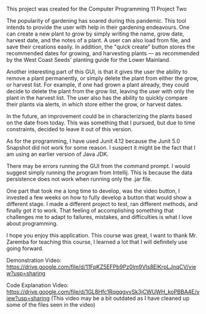 This project was created for the Computer Programming 11 Project Two

The popularity of gardening has soared during this pandemic. 
This tool intends to provide the user with help in their gardening endeavours.
One can create a new plant to grow by simply writing the name, grow date, harvest date, and the notes of a plant.
A user can also load from file, and save their creations easily.
In addition, the "quick create" button stores the recommended dates for growing, and harvesting plants — as
recommended by the West Coast Seeds' planting guide for the Lower Mainland.

Another interesting part of this GUI, is that it gives the user the ability to remove a plant permanently, or simply delete the plant from
either the grow, or harvest list.
For example, if one had grown a plant already, they could decide to delete the plant from the grow list, leaving
the user with only the plant in the harvest list.
The user also has the ability to quickly compare their plants via alerts, in which store either the grow, or harvest dates.

In the future, an improvement could be in characterizing the plants based on the date from today.
This was something that I pursued, but due to time constraints, decided to leave it out of this version.

As for the programming,
I have used Junit 4.12 because the Junit 5.0 Snapshot did not work for some reason.
I suspect it might be the fact that I am using an earlier version of Java JDK.
    
There may be errors running the GUI from the command prompt. I would suggest simply running the program from Intellij.
This is because the data persistence does not work when running only the .jar file. 

One part that took me a long time to develop, was the video button, I invested a few weeks on how to fully develop a
button that would show a different stage. I made a different project to test, ran different methods, and finally got it to work.
That feeling of accomplishing something that challenges me to adapt to failures, mistakes, and difficulties is what I
love about programming.

I hope you enjoy this application. This course was great, I want to thank Mr. Zaremba for teaching this course, I learned a lot that I will definitely use going forward.


Demonstration Video: https://drive.google.com/file/d/11FpKZ5EFPb9Pz0lm9VIs8ElKrpLJnqCV/view?usp=sharing

Code Explanation Video: https://drive.google.com/file/d/1GL8Hfc1RqgqgvvSk3jCWUWH_koPBBA4E/view?usp=sharing
(This video may be a bit outdated as I have cleaned up some of the files seen in the video)
